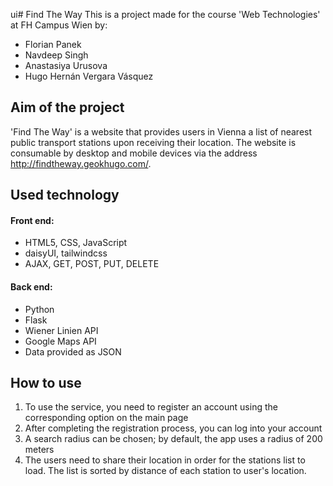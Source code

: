 ui# Find The Way
This is a project made for the course 'Web Technologies' at FH Campus Wien by:

- Florian Panek
- Navdeep Singh
- Anastasiya Urusova
- Hugo Hernán Vergara Vásquez

## Aim of the project
'Find The Way' is a website that provides users in Vienna a list of nearest public transport stations upon receiving their location. The website is consumable by desktop and mobile devices via the address http://findtheway.geokhugo.com/.

## Used technology
#### Front end:
- HTML5, CSS, JavaScript
- daisyUI, tailwindcss
- AJAX, GET, POST, PUT, DELETE

#### Back end:
- Python
- Flask
- Wiener Linien API
- Google Maps API
- Data provided as JSON

## How to use
1. To use the service, you need to register an account using the corresponding option on the main page
2. After completing the registration process, you can log into your account
3. A search radius can be chosen; by default, the app uses a radius of 200 meters
4. The users need to share their location in order for the stations list to load. The list is sorted by distance of each station to user's location.
